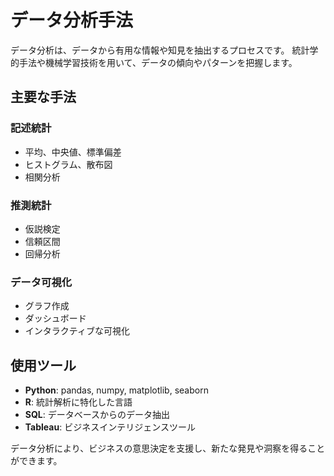 # データ分析手法

データ分析は、データから有用な情報や知見を抽出するプロセスです。
統計学的手法や機械学習技術を用いて、データの傾向やパターンを把握します。

## 主要な手法

### 記述統計
- 平均、中央値、標準偏差
- ヒストグラム、散布図
- 相関分析

### 推測統計
- 仮説検定
- 信頼区間
- 回帰分析

### データ可視化
- グラフ作成
- ダッシュボード
- インタラクティブな可視化

## 使用ツール

- **Python**: pandas, numpy, matplotlib, seaborn
- **R**: 統計解析に特化した言語
- **SQL**: データベースからのデータ抽出
- **Tableau**: ビジネスインテリジェンスツール

データ分析により、ビジネスの意思決定を支援し、新たな発見や洞察を得ることができます。